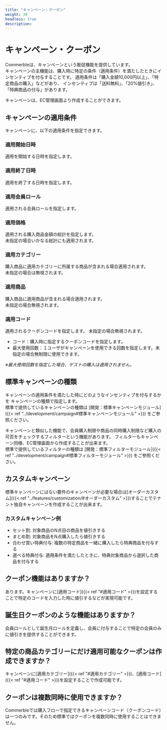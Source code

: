 ```yaml
---
title: "キャンペーン・クーポン"
weight: 30
headless: true
description: 
---
```


# キャンペーン・クーポン
Commerbleは、キャンペーンという販促機能を提供しています。  
キャンペーンの主機能は、購入時に特定の条件（適用条件）を満たしたときにインセンティブを付与することです。
適用条件は「購入金額10,000円以上」、「特定商品の購入」などがあり、
インセンティブは「送料無料」、「20%値引き」、「特典商品の付与」があります。

キャンペーンは、EC管理画面より作成することができます。

## キャンペーンの適用条件
キャンペーンに、以下の適用条件を指定できます。

### 適用開始日時
適用を開始する日時を指定します。

### 適用終了日時
適用を終了する日時を指定します。

### 適用会員ロール
適用される会員ロールを指定します。

### 適用価格
適用される購入商品金額の総計を指定します。  
未指定の場合いかなる総計にも適用されます。

### 適用カテゴリー
購入商品に適用カテゴリーに所属する商品が含まれる場合適用されます。  
未指定の場合は無視されます。

### 適用商品
購入商品に適用商品が含まれる場合適用されます。  
未指定の場合無視されます。

### 適用コード
適用されるクーポンコードを指定します。
未指定の場合無視されます。
- コード：購入時に指定するクーポンコードを指定します。
- 最大使用回数：１ユーザがキャンペーンを使用できる回数を指定します。未指定の場合無制限に使用できます。

*※最大使用回数を指定した場合、ゲストの購入は適用されません。*

## 標準キャンペーンの種類
キャンペーンの適用条件を満たした時にどのようなインセンティブを付与するかを
キャンペーンの種類で指定します。  
標準で提供しているキャンペーンの種類は [開発：標準キャンペーンモジュール]({{< ref "../development/campaign#標準キャンペーンモジュール" >}}) をご参照ください。

キャンペーンと類似した機能で、会員購入制限や商品の同時購入制限など購入の可否をチェックするフィルターという機能があります。
フィルターもキャンペーン同様、EC管理画面から作成することが出来ます。  
標準で提供しているフィルターの種類は [開発：標準フィルターモジュール]({{< ref "../development/campaign#標準フィルターモジュール" >}}) をご参照ください。

## カスタムキャンペーン
標準キャンペーンにはない要件のキャンペーンが必要な場合は[オーダーカスタム]({{< ref "../features/customization/#オーダーカスタム" >}})することでテナント独自キャンペーンを作成することが出来ます。  

### カスタムキャンペーン例  
- セット割: 対象商品のN点目の商品を値引きする
- まとめ割: 対象商品をN点購入したら値引きする
- 合わせ買い特典付与: 複数の特定商品を一緒に購入したら特典商品を付与する
- 選べる特典付与: 適用条件を満たしたときに、特典対象商品から選択した商品を付与する

## クーポン機能はありますか？
あります。キャンペーンに[適用コード]({{< ref "#適用コード" >}})を設定することで特定のコードを入力した時に値引するなどが実現可能です。

## 誕生日クーポンのような機能はありますか？
会員ロールとして誕生月ロールを定義し、会員に付与することで特定の会員のみに値引きを提供することができます。

## 特定の商品カテゴリーにだけ適用可能なクーポンは作成できますか？
キャンペーンに[適用カテゴリー]({{< ref "#適用カテゴリー" >}})、[適用コード]({{< ref "#適用コード" >}})を設定することで作成可能です。

## クーポンは複数同時に使用できますか？
Commerbleでは購入フローで指定できるキャンペーンコード（クーポンコード）は一つのみです。そのため標準ではクーポンを複数同時に使用することはできません。

